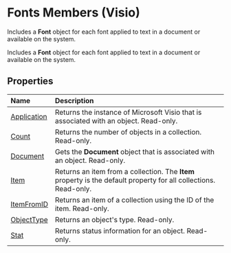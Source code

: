 
# Fonts Members (Visio)
Includes a  **Font** object for each font applied to text in a document or available on the system.

Includes a  **Font** object for each font applied to text in a document or available on the system.


## Properties



|**Name**|**Description**|
|:-----|:-----|
|[Application](6ba28511-fbec-fe9a-96bf-810583893288.md)|Returns the instance of Microsoft Visio that is associated with an object. Read-only.|
|[Count](aa428ddf-2a3c-d0e9-231e-ce49e598daf7.md)|Returns the number of objects in a collection. Read-only.|
|[Document](52efc794-d945-b5e7-d336-6bea58874562.md)|Gets the  **Document** object that is associated with an object. Read-only.|
|[Item](3ac06ea3-d2ce-4ced-c54a-ed23df1a26f8.md)|Returns an item from a collection. The  **Item** property is the default property for all collections. Read-only.|
|[ItemFromID](84db4505-fb6c-4471-6e45-56deb3b09c47.md)|Returns an item of a collection using the ID of the item. Read-only.|
|[ObjectType](2b3a0a23-3134-3042-98d8-01a5ff786e67.md)|Returns an object's type. Read-only.|
|[Stat](b08a6b37-173b-61b4-d136-6a8b4a598a6b.md)|Returns status information for an object. Read-only.|
